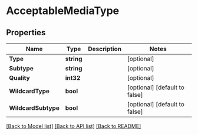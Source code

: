 # AcceptableMediaType

## Properties
Name | Type | Description | Notes
------------ | ------------- | ------------- | -------------
**Type** | **string** |  | [optional] 
**Subtype** | **string** |  | [optional] 
**Quality** | **int32** |  | [optional] 
**WildcardType** | **bool** |  | [optional] [default to false]
**WildcardSubtype** | **bool** |  | [optional] [default to false]

[[Back to Model list]](../README.md#documentation-for-models) [[Back to API list]](../README.md#documentation-for-api-endpoints) [[Back to README]](../README.md)


